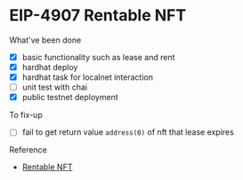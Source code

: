 # EIP-4907 Rentable NFT

What've been done
- [x] basic functionality such as lease and rent
- [x] hardhat deploy  
- [x] hardhat task for localnet interaction
- [ ] unit test with chai
- [x] public testnet deployment

To fix-up
- [ ] fail to get return value `address(0)` of nft that lease expires



Reference
- [Rentable NFT](https://medium.com/coinmonks/rentable-nft-eip-4907-how-can-be-improved-b20a1b5a27bf)
